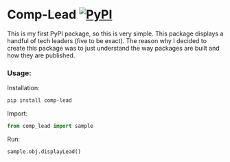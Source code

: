 # Comp-Lead [![PyPI](https://img.shields.io/pypi/v/comp-lead?color=blue)](https://pypi.org/project/comp-lead/)

This is my first PyPI package, so this is very simple. This package displays a handful of tech leaders (five to be exact).
The reason why I decided to create this package was to just understand the way packages are built and how they are published.

### Usage:

Installation:

```sh
pip install comp-lead
```

Import:

```python
from comp_lead import sample
```

Run: 

```python
sample.obj.displayLead()
```